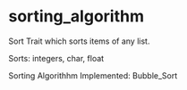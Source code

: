 # sorting_algorithm

Sort Trait which sorts items of any list.

Sorts: integers, char, float

Sorting Algorithhm Implemented: Bubble_Sort
